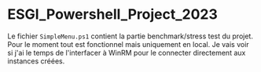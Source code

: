 # ESGI_Powershell_Project_2023

Le fichier `SimpleMenu.ps1` contient la partie benchmark/stress test du projet.
Pour le moment tout est fonctionnel mais uniquement en local. Je vais voir si j'ai le temps de l'interfacer à WinRM pour le connecter directement aux instances créées.
